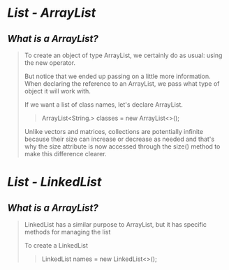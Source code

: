 # _List - ArrayList_

## _What is a ArrayList?_

> To create an object of type ArrayList, we certainly do as usual: using the new operator.
>
> But notice that we ended up passing on a little more information. When declaring the reference to an ArrayList, we pass what type of object it will work with.
>
> If we want a list of class names, let's declare ArrayList<String>.
>
>> ArrayList<String.> classes = new ArrayList<>();
>
>
> Unlike vectors and matrices, collections are potentially infinite because their size can increase or decrease as needed and that's why the size attribute is now accessed through the size() method to make this difference clearer.
  
# _List - LinkedList_

## _What is a ArrayList?_

> LinkedList has a similar purpose to ArrayList, but it has specific methods for managing the list
>
> To create a LinkedList
>
>> LinkedList<String> names = new LinkedList<>();

